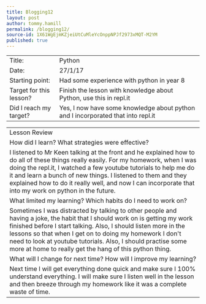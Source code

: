 ```yaml
---
title: Blogging12
layout: post
author: tommy.hamill
permalink: /blogging12/
source-id: 1X61WgEjmKZjeiUtCuMleYcOnppNPJf2973xMQT-M2YM
published: true
---
```

<table>
  <tr>
    <td>Title:</td>
    <td>Python</td>
  </tr>
  <tr>
    <td>Date:</td>
    <td>27/1/17</td>
  </tr>
  <tr>
    <td>Starting point:</td>
    <td>Had some experience with python in year 8</td>
  </tr>
  <tr>
    <td>Target for this lesson?</td>
    <td>Finish the lesson with knowledge about Python, use this in repl.it </td>
  </tr>
  <tr>
    <td>Did I reach my target? 
</td>
    <td>Yes, I now have some knowledge about python and I incorporated that into repl.it</td>
  </tr>
</table>


<table>
  <tr>
    <td>Lesson Review</td>
  </tr>
  <tr>
    <td>How did I learn? What strategies were effective? </td>
  </tr>
  <tr>
    <td>I listened to Mr Keen talking at the front and he explained how to do all of these things really easily. For my homework, when I was doing the repl.it, I watched a few youtube tutorials to help me do it and learn a bunch of new things. I listened to them and they explained how to do it really well, and now I can incorporate that into my work on python in the future.</td>
  </tr>
  <tr>
    <td>What limited my learning? Which habits do I need to work on? </td>
  </tr>
  <tr>
    <td>Sometimes I was distracted by talking to other people and having a joke, the habit that I should work on is getting my work finished before I start talking. Also, I should listen more in the lessons so that when I get on to doing my homework I don't need to look at youtube tutorials. Also, I should practise some more at home to really get the hang of this python thing.</td>
  </tr>
  <tr>
    <td>What will I change for next time? How will I improve my learning?</td>
  </tr>
  <tr>
    <td>Next time I will get everything done quick and make sure I 100% understand everything. I will make sure I listen well in the lesson and then breeze through my homework like it was a complete waste of time.</td>
  </tr>
</table>


